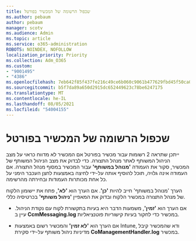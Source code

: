 ```yaml
---
title: שכפול הרשומה של המכשיר בפורטל
ms.author: pebaum
author: pebaum
manager: scotv
ms.audience: Admin
ms.topic: article
ms.service: o365-administration
ROBOTS: NOINDEX, NOFOLLOW
localization_priority: Priority
ms.collection: Adm_O365
ms.custom:
- "9001495"
- "4386"
ms.openlocfilehash: 7eb642f85f437fe216c49ce6b060c9061b477629fbd45f50ca0ef315b8cd32d3
ms.sourcegitcommit: b5f7da89a650d2915dc652449623c78be6247175
ms.translationtype: MT
ms.contentlocale: he-IL
ms.lasthandoff: 08/05/2021
ms.locfileid: "54004155"
---
```

# <a name="duplicate-device-record-in-the-portal"></a>שכפול הרשומה של המכשיר בפורטל

ייתכן שתראה 2 רשומות עבור מכשיר בפורטל אם המכשיר לא מדווח כראוי על מצב הניהול המשותף לאתר מנהל התצורה. כדי לבדוק את מצב הניהול המשותף של המכשיר, סקור את העמודה **'מנוהל במשותף'** עבור המכשיר במסוף מנהל התצורה. אם העמודה אינה גלויה, תוכל להוסיף אותה על-ידי לחיצה באמצעות לחצן העכבר הימני על כל אחת מכותרות העמודות ובחירתה מהרשימה.

הערך 'מנוהל במשותף' חייב להיות **'כן'**. אם הערך הוא **'לא'**, פתח את יישומון הלקוח של מנהל התצורה במכשיר הלקוח ובדוק את המאפיין **'ניהול משותף'** בכרטיסיה כללי.

- אם הערך הוא **'זמין'**, משמעות הדבר היא בעיות בתקשורת לקוח עם נקודת הניהול. עיין ב **CcmMessaging.log** במכשיר כדי לחקור בעיות קישוריות פוטנציאליות.

- אם הערך הוא **'לא זמין'** והמכשיר רשום באמצעות Intune, ודא שהמכשיר קיבל מדיניות ניהול משותף על-ידי סקירת **CoManagementHandler.log** במכשיר.
